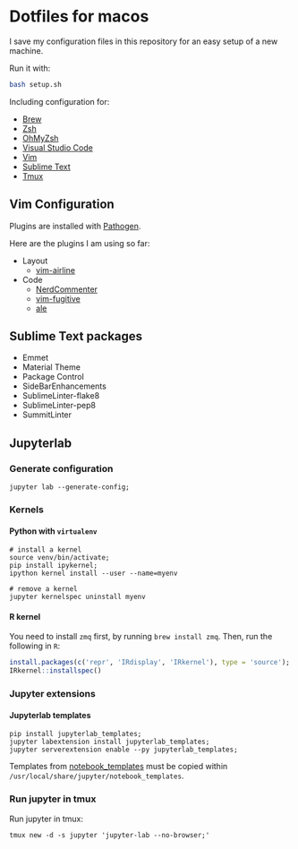 # Dotfiles for macos

I save my configuration files in this repository for an easy setup of a new machine.

Run it with:

``` bash
bash setup.sh
```

Including configuration for:

- [Brew](https://brew.sh/)
- [Zsh](http://www.zsh.org/)
- [OhMyZsh](http://ohmyz.sh/)
- [Visual Studio Code](https://code.visualstudio.com/)
- [Vim](https://www.vim.org/)
- [Sublime Text](https://www.sublimetext.com/)
- [Tmux](https://github.com/tmux/tmux)

## Vim Configuration

Plugins are installed with [Pathogen](https://github.com/tpope/vim-pathogen).

Here are the plugins I am using so far:

- Layout
  - [vim-airline](https://github.com/vim-airline/vim-airline)
- Code
  - [NerdCommenter](https://github.com/scrooloose/nerdcommenter)
  - [vim-fugitive](https://github.com/tpope/vim-fugitive)
  - [ale](https://github.com/w0rp/ale)

## Sublime Text packages

- Emmet
- Material Theme
- Package Control
- SideBarEnhancements
- SublimeLinter-flake8
- SublimeLinter-pep8
- SummitLinter

## Jupyterlab

### Generate configuration

``` text
jupyter lab --generate-config;
```

### Kernels

#### Python with `virtualenv`

``` text
# install a kernel
source venv/bin/activate;
pip install ipykernel;
ipython kernel install --user --name=myenv

# remove a kernel
jupyter kernelspec uninstall myenv  
```

#### R kernel

You need to install `zmq` first, by running `brew install zmq`. Then, run the following in `R`:

``` R
install.packages(c('repr', 'IRdisplay', 'IRkernel'), type = 'source');
IRkernel::installspec()
```

### Jupyter extensions

#### Jupyterlab templates

``` text
pip install jupyterlab_templates;
jupyter labextension install jupyterlab_templates;
jupyter serverextension enable --py jupyterlab_templates;
```

Templates from [notebook_templates](./notebook_templates) must be copied within
`/usr/local/share/jupyter/notebook_templates`.

### Run jupyter in tmux

Run jupyter in tmux: 

```
tmux new -d -s jupyter 'jupyter-lab --no-browser;'
```
